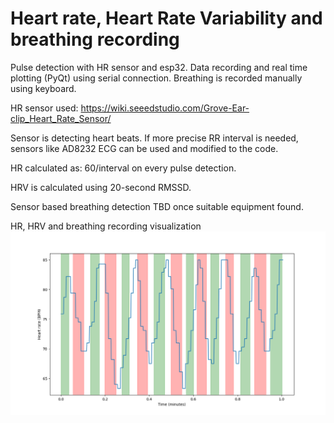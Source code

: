 # Heart rate, Heart Rate Variability and breathing recording

Pulse detection with HR sensor and esp32. Data recording and real time plotting (PyQt) using serial connection. Breathing is recorded manually using keyboard.

HR sensor used: https://wiki.seeedstudio.com/Grove-Ear-clip_Heart_Rate_Sensor/

Sensor is detecting heart beats. If more precise RR interval is needed, sensors like AD8232 ECG can be used and modified to the code.

HR calculated as: 60/interval on every pulse detection.

HRV is calculated using 20-second RMSSD.

Sensor based breathing detection TBD once suitable equipment found.

HR, HRV and breathing recording visualization
![alt text](hr_breathing.png)

